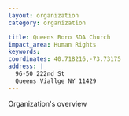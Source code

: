 ```yaml
---
layout: organization
category: organization

title: Queens Boro SDA Church
impact_area: Human Rights
keywords: 
coordinates: 40.718216,-73.73175
address: |
  96-50 222nd St
  Queens Viallge NY 11429
---
```

Organization's overview
